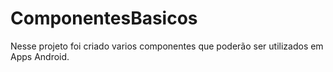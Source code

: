 # ComponentesBasicos
Nesse projeto foi criado varios componentes que poderão ser utilizados em Apps Android.
